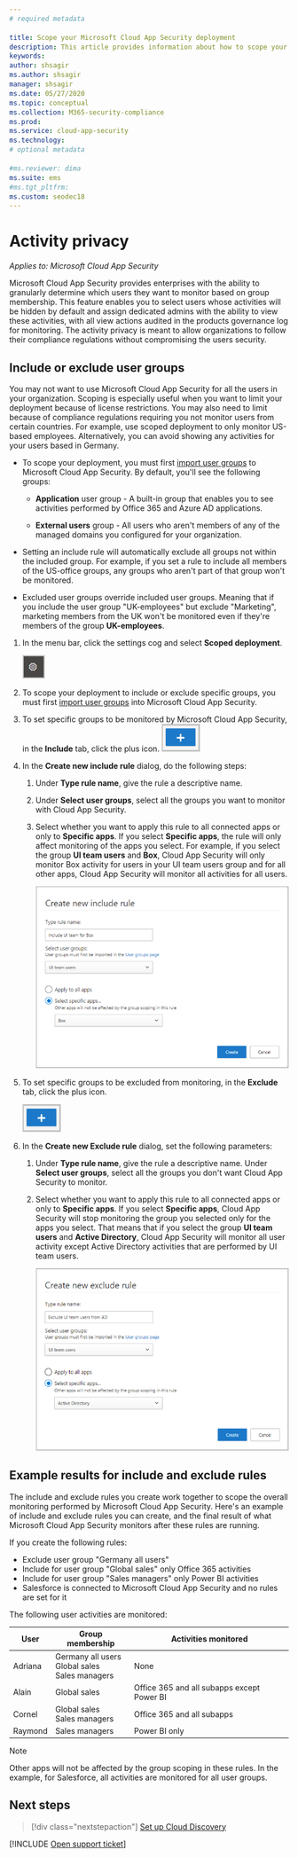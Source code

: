 ```yaml
---
# required metadata

title: Scope your Microsoft Cloud App Security deployment
description: This article provides information about how to scope your Cloud App Security deployment, including and excluding specific users or groups.
keywords:
author: shsagir
ms.author: shsagir
manager: shsagir
ms.date: 05/27/2020
ms.topic: conceptual
ms.collection: M365-security-compliance
ms.prod:
ms.service: cloud-app-security
ms.technology:
# optional metadata

#ms.reviewer: dima
ms.suite: ems
#ms.tgt_pltfrm:
ms.custom: seodec18
---
```

# Activity privacy

*Applies to: Microsoft Cloud App Security*

Microsoft Cloud App Security provides enterprises with the ability to granularly determine which users they want to monitor based on group membership. This feature enables you to select users whose activities will be hidden by default and assign dedicated admins with the ability to view these activities, with all view actions audited in the products governance log for monitoring. The activity privacy is meant to allow organizations to follow their compliance regulations without compromising the users security.

## Include or exclude user groups

You may not want to use Microsoft Cloud App Security for all the users in your organization. Scoping is especially useful when you want to limit your deployment because of license restrictions. You may also need to limit because of compliance regulations requiring you not monitor users from certain countries. For example, use scoped deployment to only monitor US-based employees. Alternatively, you can avoid showing any activities for your users based in Germany.

- To scope your deployment, you must first [import user groups](user-groups.md) to Microsoft Cloud App Security. By default, you'll see the following groups:

  - **Application** user group -  A built-in group that enables you to see activities performed by Office 365 and Azure AD applications.

  - **External users** group - All users who aren't members of any of the managed domains you configured for your organization.

- Setting an include rule will automatically exclude all groups not within the included group. For example, if you set a rule to include all members of the US-office groups, any groups who aren't part of that group won't be monitored.

- Excluded user groups override included user groups. Meaning that if you include the user group "UK-employees" but exclude "Marketing", marketing members from the UK won't be monitored even if they're members of the group **UK-employees**.

1. In the menu bar, click the settings cog and select **Scoped deployment**.

    ![settings icon](media/settings-icon.png "settings icon")

2. To scope your deployment to include or exclude specific groups, you must first [import user groups](user-groups.md) into Microsoft Cloud App Security.

3. To set specific groups to be monitored by Microsoft Cloud App Security, in the **Include** tab, click the plus icon.
    ![icon](media/plus-icon.png)

4. In the **Create new include rule** dialog, do the following steps:

    1. Under **Type rule name**, give the rule a descriptive name.
    2. Under **Select user groups**, select all the groups you want to monitor with Cloud App Security.
    3. Select whether you want to apply this rule to all connected apps or only to **Specific apps**. If you select **Specific apps**, the rule will only affect monitoring of the apps you select. For example, if you select the group **UI team users** and **Box**, Cloud App Security will only monitor Box activity for users in your UI team users group and for all other apps, Cloud App Security will monitor all activities for all users.

        ![include rule](media/include-rule.png)

5. To set specific groups to be excluded from monitoring, in the **Exclude** tab, click the plus icon.

   ![icon](media/plus-icon.png)

6. In the **Create new Exclude rule** dialog, set the following parameters:

    1. Under **Type rule name**, give the rule a descriptive name.
    Under **Select user groups**, select all the groups you don't want Cloud App Security to monitor.
    2. Select whether you want to apply this rule to all connected apps or only to **Specific apps**. If you select **Specific apps**, Cloud App Security will stop monitoring the group you selected only for the apps you select. That means that if you select the group **UI team users** and **Active Directory**, Cloud App Security will monitor all user activity except Active Directory activities that are performed by UI team users.

       ![exclude rule](media/exclude-rule.png)

## Example results for include and exclude rules

The include and exclude rules you create work together to scope the overall monitoring performed by Microsoft Cloud App Security. Here's an example of include and exclude rules you can create, and the final result of what Microsoft Cloud App Security monitors after these rules are running.

If you create the following rules:

- Exclude user group "Germany all users"
- Include for user group "Global sales" only Office 365 activities
- Include for user group "Sales managers" only Power BI activities
- Salesforce is connected to Microsoft Cloud App Security and no rules are set for it

The following user activities are monitored:

|User|Group membership|Activities monitored|
|----|----|----|
|Adriana|Germany all users<br />Global sales<br />Sales managers|None|
|Alain|Global sales|Office 365 and all subapps except Power BI|
|Cornel|Global sales<br />Sales managers|Office 365 and all subapps|
|Raymond|Sales managers|Power BI only|

> [!NOTE]
> Other apps will not be affected by the group scoping in these rules.
> In the example, for Salesforce, all activities are monitored for all user groups.

## Next steps

> [!div class="nextstepaction"]
> [Set up Cloud Discovery](set-up-cloud-discovery.md)

[!INCLUDE [Open support ticket](includes/support.md)]

